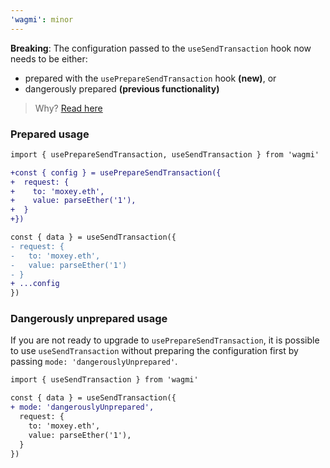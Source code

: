 ```yaml
---
'wagmi': minor
---
```


**Breaking**: The configuration passed to the `useSendTransaction` hook now needs to be either:

- prepared with the `usePrepareSendTransaction` hook **(new)**, or
- dangerously prepared **(previous functionality)**

> Why? [Read here](https://wagmi.sh/docs/prepare-hooks/intro)

### Prepared usage

```diff
import { usePrepareSendTransaction, useSendTransaction } from 'wagmi'

+const { config } = usePrepareSendTransaction({
+  request: {
+    to: 'moxey.eth',
+    value: parseEther('1'),
+  }
+})

const { data } = useSendTransaction({
- request: {
-   to: 'moxey.eth',
-   value: parseEther('1')
- }
+ ...config
})
```

### Dangerously unprepared usage

If you are not ready to upgrade to `usePrepareSendTransaction`, it is possible to use `useSendTransaction` without preparing the configuration first by passing `mode: 'dangerouslyUnprepared'`.

```diff
import { useSendTransaction } from 'wagmi'

const { data } = useSendTransaction({
+ mode: 'dangerouslyUnprepared',
  request: {
    to: 'moxey.eth',
    value: parseEther('1'),
  }
})
```
